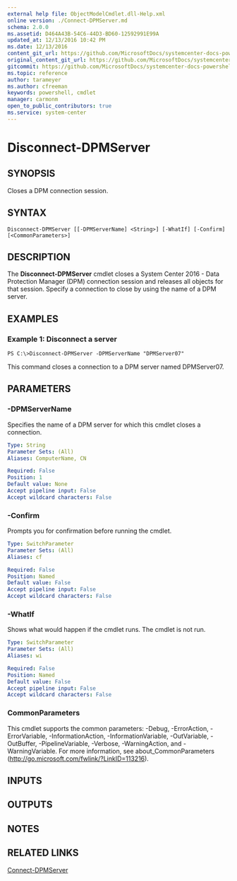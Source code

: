```yaml
---
external help file: ObjectModelCmdlet.dll-Help.xml
online version: ./Connect-DPMServer.md
schema: 2.0.0
ms.assetid: D464A43B-54C6-44D3-BD60-12592991E99A
updated_at: 12/13/2016 10:42 PM
ms.date: 12/13/2016
content_git_url: https://github.com/MicrosoftDocs/systemcenter-docs-powershell/blob/master/systemcenter-cmdlets/DataProtectionManager/v1/Disconnect-DPMServer.md
original_content_git_url: https://github.com/MicrosoftDocs/systemcenter-docs-powershell/blob/master/systemcenter-cmdlets/DataProtectionManager/v1/Disconnect-DPMServer.md
gitcommit: https://github.com/MicrosoftDocs/systemcenter-docs-powershell/blob/ea9507ac2178040476af5407227db8cb97701ea9/systemcenter-cmdlets/DataProtectionManager/v1/Disconnect-DPMServer.md
ms.topic: reference
author: tarameyer
ms.author: cfreeman
keywords: powershell, cmdlet
manager: carmonm
open_to_public_contributors: true
ms.service: system-center
---
```


# Disconnect-DPMServer

## SYNOPSIS
Closes a DPM connection session.

## SYNTAX

```
Disconnect-DPMServer [[-DPMServerName] <String>] [-WhatIf] [-Confirm] [<CommonParameters>]
```

## DESCRIPTION
The **Disconnect-DPMServer** cmdlet closes a System Center 2016 - Data Protection Manager (DPM) connection session and releases all objects for that session.
Specify a connection to close by using the name of a DPM server.

## EXAMPLES

### Example 1: Disconnect a server
```
PS C:\>Disconnect-DPMServer -DPMServerName "DPMServer07"
```

This command closes a connection to a DPM server named DPMServer07.

## PARAMETERS

### -DPMServerName
Specifies the name of a DPM server for which this cmdlet closes a connection.

```yaml
Type: String
Parameter Sets: (All)
Aliases: ComputerName, CN

Required: False
Position: 1
Default value: None
Accept pipeline input: False
Accept wildcard characters: False
```

### -Confirm
Prompts you for confirmation before running the cmdlet.

```yaml
Type: SwitchParameter
Parameter Sets: (All)
Aliases: cf

Required: False
Position: Named
Default value: False
Accept pipeline input: False
Accept wildcard characters: False
```

### -WhatIf
Shows what would happen if the cmdlet runs.
The cmdlet is not run.

```yaml
Type: SwitchParameter
Parameter Sets: (All)
Aliases: wi

Required: False
Position: Named
Default value: False
Accept pipeline input: False
Accept wildcard characters: False
```

### CommonParameters
This cmdlet supports the common parameters: -Debug, -ErrorAction, -ErrorVariable, -InformationAction, -InformationVariable, -OutVariable, -OutBuffer, -PipelineVariable, -Verbose, -WarningAction, and -WarningVariable. For more information, see about_CommonParameters (http://go.microsoft.com/fwlink/?LinkID=113216).

## INPUTS

## OUTPUTS

## NOTES

## RELATED LINKS

[Connect-DPMServer](xref:DataProtectionManager/v1/Connect-DPMServer.md)

